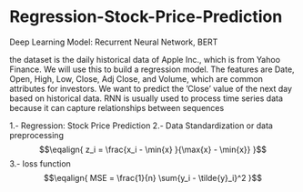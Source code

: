 # Regression-Stock-Price-Prediction
Deep Learning Model: Recurrent Neural Network, BERT

the dataset is the daily historical data of Apple Inc., which is from 
Yahoo Finance. We will use this to build a regression model. The features are Date, 
Open, High, Low, Close, Adj Close, and Volume, which are common attributes for 
investors. We want to predict the ’Close’ value of the next day based on historical 
data. RNN is usually used to process time series data because it can capture 
relationships between sequences


1.- Regression: Stock Price Prediction
2.- Data Standardization or data preprocessing
  $$\eqalign{ 
  z_i = \frac{x_i - \min{x} }{\max{x} - \min{x}} 
  }$$
3.- loss function 
  $$\eqalign{ 
  MSE = \frac{1}{n} \sum{y_i - \tilde{y}_i}^2 
  }$$
